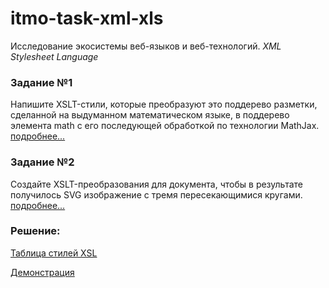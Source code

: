 # itmo-task-xml-xls
Исследование экосистемы веб-языков и веб-технологий. 
*XML Stylesheet Language*

### Задание №1
Напишите XSLT-стили, которые преобразуют это поддерево разметки, сделанной на выдуманном
математическом языке, в поддерево элемента math с его последующей обработкой по технологии MathJax.
[подробнее...](http://kodaktor.ru/sigma.pdf)
### Задание №2
Создайте XSLT-преобразования для документа, чтобы в результате получилось SVG изображение с тремя пересекающимися кругами.
[подробнее...](http://kodaktor.ru/svg.pdf)

### Решение:

[Таблица стилей XSL](https://github.com/AsiyaE/itmo-task-xml-xls/blob/main/style.xsl)

[Демонстрация](https://asiyae.github.io/itmo-task-xml-xls/)
